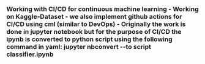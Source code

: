<H3> Working with CI/CD for continuous machine learning
  - Working on Kaggle-Dataset
  - we also implement github actions for CI/CD using cml (similar to DevOps)
  - Originally the work is done in jupyter notebook but for the purpose of CI/CD the ipynb is converted to python script using the following command in yaml:
      jupyter nbconvert --to script classifier.ipynb
